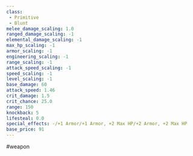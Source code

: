 ```yaml
---
class: 
 - Primitive
 - Blunt
melee_damage_scaling: 1.0
ranged_damage_scaling: -1
elemental_damage_scaling: -1
max_hp_scaling: -1
armor_scaling: -1
engineering_scaling: -1
range_scaling: -1
attack_speed_scaling: -1
speed_scaling: -1
level_scaling: -1
base_damage: 60
attack_speed: 1.46
crit_damage: 1.5
crit_chance: 25.0
range: 150
knockback: 5
lifesteal: 0.0
special_effects: -/+1 Armor/+1 Armor, +2 Max HP/+2 Armor, +2 Max HP
base_price: 91
---
```

#weapon